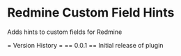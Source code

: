 Redmine Custom Field Hints
==========================

Adds hints to custom fields for Redmine

= Version History =
== 0.0.1 ==
Initial release of plugin
